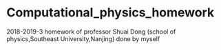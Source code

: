 # Computational_physics_homework
2018-2019-3 homework of professor Shuai Dong (school of physics,Southeast University,Nanjing) done by myself
